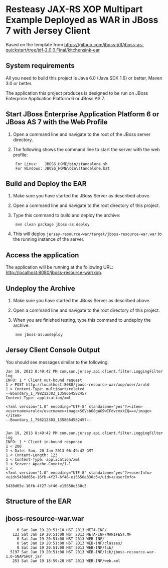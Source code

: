 Resteasy JAX-RS XOP Multipart Example Deployed as WAR in JBoss 7 with Jersey Client
=====================================================================

Based on the template from https://github.com/jboss-jdf/jboss-as-quickstart/tree/jdf-2.0.0.Final/kitchensink-ear

System requirements
-------------------

All you need to build this project is Java 6.0 (Java SDK 1.6) or better, Maven 3.0 or better.

The application this project produces is designed to be run on JBoss Enterprise Application Platform 6 or JBoss AS 7.


Start JBoss Enterprise Application Platform 6 or JBoss AS 7 with the Web Profile
-------------------------

1. Open a command line and navigate to the root of the JBoss server directory.
2. The following shows the command line to start the server with the web profile:

        For Linux:   JBOSS_HOME/bin/standalone.sh
        For Windows: JBOSS_HOME\bin\standalone.bat


Build and Deploy the EAR
-------------------------

1. Make sure you have started the JBoss Server as described above.
2. Open a command line and navigate to the root directory of this project.
3. Type this command to build and deploy the archive:

        mvn clean package jboss-as:deploy

4. This will deploy `jersey-resource-war/target/jboss-resource-war.war` to the running instance of the server.


Access the application
---------------------

The application will be running at the following URL: <http://localhost:8080/jboss-resource-war/xop>.

Undeploy the Archive
--------------------

1. Make sure you have started the JBoss Server as described above.
2. Open a command line and navigate to the root directory of this project.
3. When you are finished testing, type this command to undeploy the archive:

        mvn jboss-as:undeploy


Jersey Client Console Output
---------------------
You should see messages similar to the following:

    Jan 19, 2013 8:49:42 PM com.sun.jersey.api.client.filter.LoggingFilter log
    INFO: 1 * Client out-bound request
    1 > POST http://localhost:8080/jboss-resource-war/xop/user/aruld
    1 > Content-Type: multipart/related
    --Boundary_1_798212303_1358664582457
    Content-Type: application/xml

    <?xml version="1.0" encoding="UTF-8" standalone="yes"?><item><username>aruld</username><image>SGVsbG8gWG9wIFdvcmxkIQ==</image></item>
    --Boundary_1_798212303_1358664582457--


    Jan 19, 2013 8:49:42 PM com.sun.jersey.api.client.filter.LoggingFilter log
    INFO: 1 * Client in-bound response
    1 < 200
    1 < Date: Sun, 20 Jan 2013 06:49:42 GMT
    1 < Content-Length: 123
    1 < Content-Type: application/xml
    1 < Server: Apache-Coyote/1.1
    1 <
    <?xml version="1.0" encoding="UTF-8" standalone="yes"?><userInfo><uid>5438d65e-16fb-4f27-bf46-e15658e330c5</uid></userInfo>

    5438d65e-16fb-4f27-bf46-e15658e330c5

Structure of the EAR
--------------------

jboss-resource-war.war
----------------------
         0 Sat Jan 19 20:51:10 HST 2013 META-INF/
       123 Sat Jan 19 20:51:08 HST 2013 META-INF/MANIFEST.MF
         0 Sat Jan 19 20:51:08 HST 2013 WEB-INF/
         0 Sat Jan 19 20:51:08 HST 2013 WEB-INF/classes/
         0 Sat Jan 19 20:51:08 HST 2013 WEB-INF/lib/
      5197 Sat Jan 19 20:51:08 HST 2013 WEB-INF/lib/jboss-resource-war-1.0-SNAPSHOT.jar
       253 Sat Jan 19 18:59:20 HST 2013 WEB-INF/web.xml